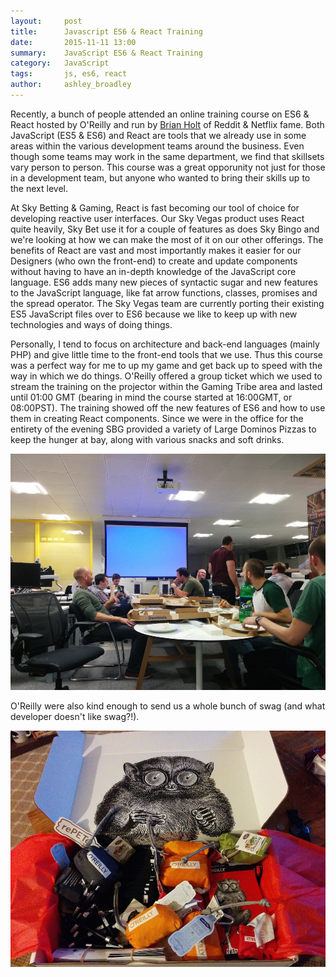 ```yaml
---
layout:     post
title:      Javascript ES6 & React Training
date:       2015-11-11 13:00
summary:    JavaScript ES6 & React Training
category:   JavaScript
tags:       js, es6, react
author:     ashley_broadley
---
```


Recently, a bunch of people attended an online training course on ES6 & React hosted by O'Reilly and run by [Brian Holt](https://twitter.com/holtbt) of Reddit & Netflix fame. Both JavaScript (ES5 & ES6) and React are tools that we already use in some areas within the various development teams around the business. Even though some teams may work in the same department, we find that skillsets vary person to person. This course was a great opporunity not just for those in a development team, but anyone who wanted to bring their skills up to the next level.

At Sky Betting & Gaming, React is fast becoming our tool of choice for developing reactive user interfaces. Our Sky Vegas product uses React quite heavily, Sky Bet use it for a couple of features as does Sky Bingo and we're looking at how we can make the most of it on our other offerings. The benefits of React are vast and most importantly makes it easier for our Designers (who own the front-end) to create and update components without having to have an in-depth knowledge of the JavaScript core language. ES6 adds many new pieces of syntactic sugar and new features to the JavaScript language, like fat arrow functions, classes, promises and the spread operator. The Sky Vegas team are currently porting their existing ES5 JavaScript files over to ES6 because we like to keep up with new technologies and ways of doing things.

Personally, I tend to focus on architecture and back-end languages (mainly PHP) and give little time to the front-end tools that we use. Thus this course was a perfect way for me to up my game and get back up to speed with the way in which we do things. O'Reilly offered a group ticket which we used to stream the training on the projector within the Gaming Tribe area and lasted until 01:00 GMT (bearing in mind the course started at 16:00GMT, or 08:00PST). The training showed off the new features of ES6 and how to use them in creating React components. Since we were in the office for the entirety of the evening SBG provided a variety of Large Dominos Pizzas to keep the hunger at bay, along with various snacks and soft drinks.

![The Training](/images/es6-react-projector.jpg)

O'Reilly were also kind enough to send us a whole bunch of swag (and what developer doesn't like swag?!).

![O'Reilly Swag](/images/es6-react-swag.jpg)

